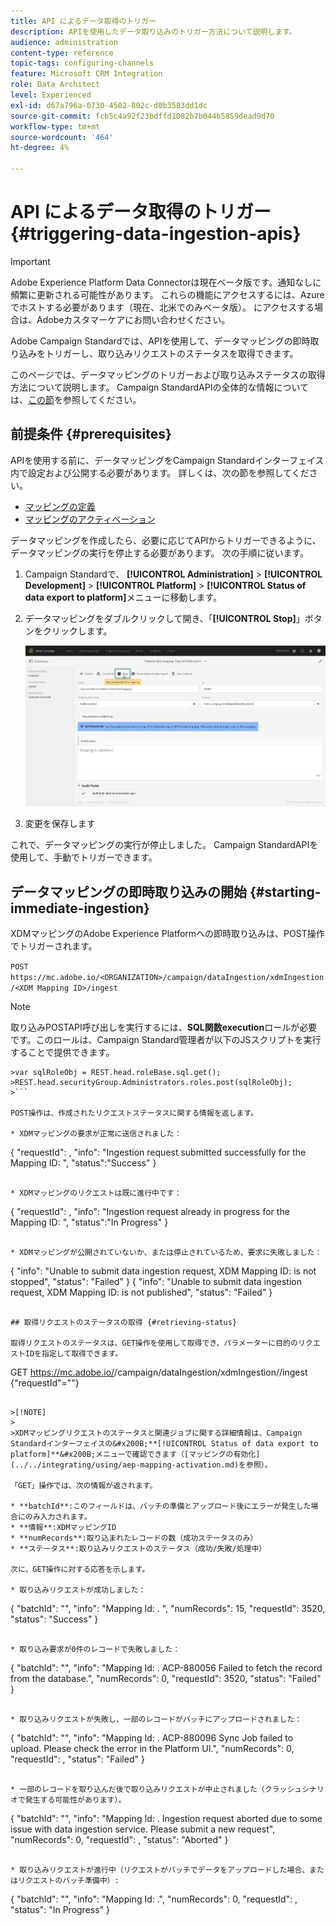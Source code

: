 ```yaml
---
title: API によるデータ取得のトリガー
description: APIを使用したデータ取り込みのトリガー方法について説明します。
audience: administration
content-type: reference
topic-tags: configuring-channels
feature: Microsoft CRM Integration
role: Data Architect
level: Experienced
exl-id: d67a796a-0730-4502-802c-d0b3583dd1dc
source-git-commit: fcb5c4a92f23bdffd1082b7b044b5859dead9d70
workflow-type: tm+mt
source-wordcount: '464'
ht-degree: 4%

---
```


# API によるデータ取得のトリガー {#triggering-data-ingestion-apis}

>[!IMPORTANT]
>
>Adobe Experience Platform Data Connectorは現在ベータ版です。通知なしに頻繁に更新される可能性があります。 これらの機能にアクセスするには、Azureでホストする必要があります（現在、北米でのみベータ版）。 にアクセスする場合は、Adobeカスタマーケアにお問い合わせください。

Adobe Campaign Standardでは、APIを使用して、データマッピングの即時取り込みをトリガーし、取り込みリクエストのステータスを取得できます。

このページでは、データマッピングのトリガーおよび取り込みステータスの取得方法について説明します。 Campaign StandardAPIの全体的な情報については、[この節](../../api/using/get-started-apis.md)を参照してください。

## 前提条件 {#prerequisites}

APIを使用する前に、データマッピングをCampaign Standardインターフェイス内で設定および公開する必要があります。 詳しくは、次の節を参照してください。

* [マッピングの定義](../../integrating/using/aep-mapping-definition.md)
* [マッピングのアクティベーション](../../integrating/using/aep-mapping-activation.md)

データマッピングを作成したら、必要に応じてAPIからトリガーできるように、データマッピングの実行を停止する必要があります。 次の手順に従います。

1. Campaign Standardで、 **[!UICONTROL Administration]** > **[!UICONTROL Development]** > **[!UICONTROL Platform]** > **[!UICONTROL Status of data export to platform]**&#x200B;メニューに移動します。

1. データマッピングをダブルクリックして開き、「**[!UICONTROL Stop]**」ボタンをクリックします。

   ![](assets/aep_datamapping_stop.png)

1. 変更を保存します

これで、データマッピングの実行が停止しました。 Campaign StandardAPIを使用して、手動でトリガーできます。

## データマッピングの即時取り込みの開始 {#starting-immediate-ingestion}

XDMマッピングのAdobe Experience Platformへの即時取り込みは、POST操作でトリガーされます。

`POST https://mc.adobe.io/<ORGANIZATION>/campaign/dataIngestion/xdmIngestion/<XDM Mapping ID>/ingest`

>[!NOTE]
>
>取り込みPOSTAPI呼び出しを実行するには、**SQL関数execution**&#x200B;ロールが必要です。このロールは、Campaign Standard管理者が以下のJSスクリプトを実行することで提供できます。
>
>
```
>var sqlRoleObj = REST.head.roleBase.sql.get();
>REST.head.securityGroup.Administrators.roles.post(sqlRoleObj);
>```

POST操作は、作成されたリクエストステータスに関する情報を返します。

* XDMマッピングの要求が正常に送信されました：

```
{
"requestId": <value>,
"info": "Ingestion request submitted successfully for the Mapping ID: <value>",
"status":"Success"
}
```

* XDMマッピングのリクエストは既に進行中です：

```
{
"requestId": <value>,
"info": "Ingestion request already in progress for the Mapping ID: <value>",
"status":"In Progress"
}
```

* XDMマッピングが公開されていないか、または停止されているため、要求に失敗しました：

```
{
"info": "Unable to submit data ingestion request, XDM Mapping ID: <value> is not stopped",
"status": "Failed"
}
{
"info": "Unable to submit data ingestion request, XDM Mapping ID: <value> is not published",
"status": "Failed"
}
```

## 取得リクエストのステータスの取得 {#retrieving-status}

取得リクエストのステータスは、GET操作を使用して取得でき、パラメーターに目的のリクエストIDを指定して取得できます。

```
GET https://mc.adobe.io/<ORGANIZATION>/campaign/dataIngestion/xdmIngestion/<XDM Mapping ID>/ingest
{"requestId"="<value>"}
```

>[!NOTE]
>
>XDMマッピングリクエストのステータスと関連ジョブに関する詳細情報は、Campaign Standardインターフェイスの&#x200B;**[!UICONTROL Status of data export to platform]**&#x200B;メニューで確認できます（[マッピングの有効化](../../integrating/using/aep-mapping-activation.md)を参照）。

「GET」操作では、次の情報が返されます。

* **batchId**:このフィールドは、バッチの準備とアップロード後にエラーが発生した場合にのみ入力されます。
* **情報**:XDMマッピングID
* **numRecords**:取り込まれたレコードの数（成功ステータスのみ）
* **ステータス**:取り込みリクエストのステータス（成功/失敗/処理中）

次に、GET操作に対する応答を示します。

* 取り込みリクエストが成功しました：

   ```
   {
   "batchId": "",
   "info": "Mapping Id: <value>. ",
   "numRecords": 15,
   "requestId": 3520,
   "status": "Success"
   }
   ```

* 取り込み要求が0件のレコードで失敗しました：

   ```
   {
   "batchId": "",
   "info": "Mapping Id: <value>. ACP-880056 Failed to fetch the record from the database.",
   "numRecords": 0,
   "requestId": 3520,
   "status": "Failed"
   }
   ```

* 取り込みリクエストが失敗し、一部のレコードがバッチにアップロードされました：

   ```
   {
   "batchId": "<value>",
   "info": "Mapping Id: <value>. ACP-880096 Sync Job failed to upload. Please check the error in the Platform UI.",
   "numRecords": 0,
   "requestId": <value>,
   "status": "Failed"
   }
   ```

* 一部のレコードを取り込んだ後で取り込みリクエストが中止されました（クラッシュシナリオで発生する可能性があります）。

   ```
   {
   "batchId": "",
   "info": "Mapping Id: <value>. Ingestion request aborted due to some issue with data ingestion service. Please submit a new request",
   "numRecords": 0,
   "requestId": <value>,
   "status": "Aborted"
   }
   ```

* 取り込みリクエストが進行中（リクエストがバッチでデータをアップロードした場合、またはリクエストのバッチ準備中）:

   ```
   {
   "batchId": "",
   "info": "Mapping Id: <value>.",
   "numRecords": 0,
   "requestId": <value>,
   "status": "In Progress"
   }
   ```
